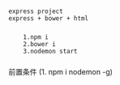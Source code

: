 ###
	express project 
	express + bower + html 
###
```
	1.npm i
	2.bower i
	3.nodemon start
```
#####
前置条件
	(1. npm i nodemon -g)
